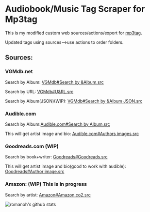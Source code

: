 # Audiobook/Music Tag Scraper for Mp3tag

This is my modified custom web sources/actions/export for [mp3tag](https://www.mp3tag.de/en/).

Updated tags using sources-->use actions to order folders.

## Sources:
### VGMdb.net
Search by Album: [VGMdb#Search by &Album.src](https://github.com/romanoh/Mp3tag-Repository/blob/master/data/sources/VGMdb%23Search%20by%20%26Album.src)

Search by URL: [VGMdb#U&RL.src](https://github.com/romanoh/Mp3tag-Repository/blob/master/data/sources/VGMdb%23U%26RL.src)

Search by Album(JSON)(WIP): [VGMdb#Search by &Album JSON.src](https://github.com/romanoh/Mp3tag-Repository/blob/master/data/sources/VGMdb%23Search%20by%20%26Album%20JSON.src)


### Audible.com
Search by Album:[Audible.com#Search by Album.src](https://github.com/romanoh/Mp3tag-Repository/blob/master/data/sources/Audible.com%23Search%20by%20Album.src)

This will get artist image and bio: [Audible.com#Authors images.src](https://github.com/romanoh/Mp3tag-Repository/blob/master/data/sources/Audible.com%23Authors%20images.src)


### Goodreads.com (WIP)
Search by book+writer: [Goodreads#Goodreads.src](https://github.com/romanoh/Mp3tag-Repository/blob/master/data/sources/Goodreads%23Goodreads.src)

This will get artist image and bio(good to work with audible): [Goodreads#Author image.src](https://github.com/romanoh/Mp3tag-Repository/blob/master/data/sources/Goodreads%23Author%20image.src)


### Amazon: (WIP) This is in progress
Search by artist: [Amazon#Amazon.co2.src](https://github.com/romanoh/Mp3tag-Repository/blob/master/data/sources/Amazon%23Amazon.co2.src)









![romanoh's github stats](https://github-readme-stats.vercel.app/api?username=romanoh&show_icons=true)




